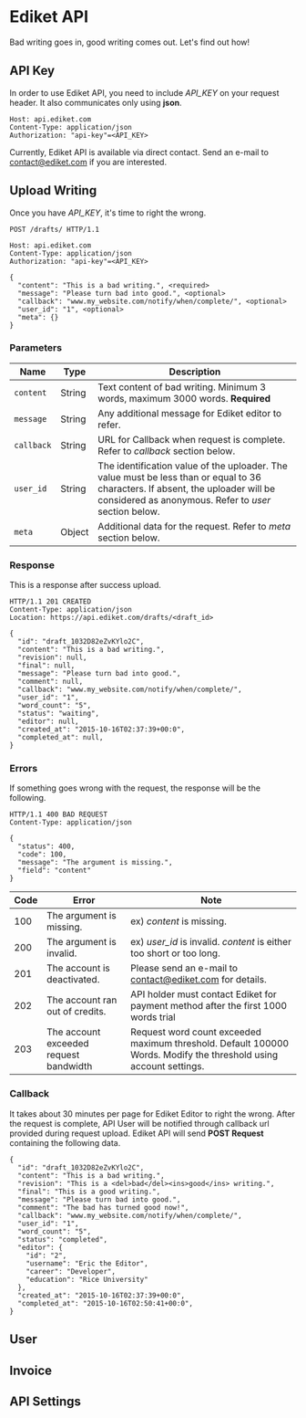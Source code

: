 # Ediket API
Bad writing goes in, good writing comes out. Let's find out how!

## API Key
In order to use Ediket API, you need to include *API_KEY* on your request header. It also communicates only using **json**.

```
Host: api.ediket.com
Content-Type: application/json
Authorization: "api-key"=<API_KEY>
```

Currently, Ediket API is available via direct contact. Send an e-mail to contact@ediket.com if you are interested.

## Upload Writing
Once you have *API_KEY*, it's time to right the wrong.

```
POST /drafts/ HTTP/1.1

Host: api.ediket.com
Content-Type: application/json
Authorization: "api-key"=<API_KEY>

{
  "content": "This is a bad writing.", <required>
  "message": "Please turn bad into good.", <optional>
  "callback": "www.my_website.com/notify/when/complete/", <optional>
  "user_id": "1", <optional>
  "meta": {}
}

```

### Parameters

| Name | Type | Description |
| ---- | ---- | ----------- |
| `content` | String | Text content of bad writing. Minimum 3 words, maximum 3000 words. **Required** |
| `message` | String | Any additional message for Ediket editor to refer. |
| `callback` | String | URL for Callback when request is complete. Refer to *callback* section below. |
| `user_id` | String | The identification value of the uploader. The value must be less than or equal to 36 characters. If absent, the uploader will be considered as anonymous. Refer to *user* section below. |
| `meta` | Object | Additional data for the request. Refer to *meta* section below. |

### Response
This is a response after success upload.

```
HTTP/1.1 201 CREATED
Content-Type: application/json
Location: https://api.ediket.com/drafts/<draft_id>

{
  "id": "draft_1032D82eZvKYlo2C",
  "content": "This is a bad writing.",
  "revision": null,
  "final": null,
  "message": "Please turn bad into good.",
  "comment": null,
  "callback": "www.my_website.com/notify/when/complete/",
  "user_id": "1",
  "word_count": "5",
  "status": "waiting",
  "editor": null,
  "created_at": "2015-10-16T02:37:39+00:0",
  "completed_at": null,
}
```

### Errors
If something goes wrong with the request, the response will be the following.

```
HTTP/1.1 400 BAD REQUEST
Content-Type: application/json

{
  "status": 400,
  "code": 100,
  "message": "The argument is missing.",
  "field": "content"
}
```

| Code | Error | Note |
| ---- | ----- | -------- |
| 100  | The argument is missing. | ex) *content* is missing. |
| 200  | The argument is invalid. | ex) *user_id* is invalid. *content* is either too short or too long. |
| 201  | The account is deactivated. | Please send an e-mail to contact@ediket.com for details. |
| 202  | The account ran out of credits. | API holder must contact Ediket for payment method after the first 1000 words trial |
| 203  | The account exceeded request bandwidth | Request word count exceeded maximum threshold. Default 100000 Words. Modify the threshold using account settings. |

### Callback
It takes about 30 minutes per page for Ediket Editor to right the wrong. After the request is complete, API User will be notified through callback url provided during request upload. Ediket API will send **POST Request** containing the following data.

```
{
  "id": "draft_1032D82eZvKYlo2C",
  "content": "This is a bad writing.",
  "revision": "This is a <del>bad</del><ins>good</ins> writing.",
  "final": "This is a good writing.",
  "message": "Please turn bad into good.",
  "comment": "The bad has turned good now!",
  "callback": "www.my_website.com/notify/when/complete/",
  "user_id": "1",
  "word_count": "5",
  "status": "completed",
  "editor": {
    "id": "2",
    "username": "Eric the Editor",
    "career": "Developer",
    "education": "Rice University"
  },
  "created_at": "2015-10-16T02:37:39+00:0",
  "completed_at": "2015-10-16T02:50:41+00:0",
}
```

## User

## Invoice


## API Settings
